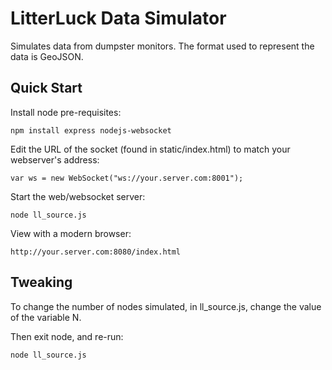 LitterLuck Data Simulator
=========================

Simulates data from dumpster monitors. The format used to represent the data is
GeoJSON.

Quick Start
----

Install node pre-requisites:

    npm install express nodejs-websocket

Edit the URL of the socket (found in static/index.html) to match
your webserver's address:

    var ws = new WebSocket("ws://your.server.com:8001");

Start the web/websocket server:

    node ll_source.js

View with a modern browser:

    http://your.server.com:8080/index.html

Tweaking
---

To change the number of nodes simulated,
in ll_source.js, change the value of the variable N.

Then exit node, and re-run:

    node ll_source.js

